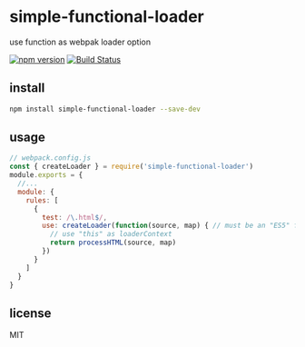 # simple-functional-loader
use function as webpak loader option

[![npm version](https://img.shields.io/npm/v/simple-functional-loader.svg)](https://www.npmjs.com/package/simple-functional-loader)
[![Build Status](https://travis-ci.org/lovetingyuan/simple-functional-loader.svg?branch=master)](https://travis-ci.org/lovetingyuan/simple-functional-loader)

## install
```bash
npm install simple-functional-loader --save-dev
```

## usage
```javascript
// webpack.config.js
const { createLoader } = require('simple-functional-loader')
module.exports = {
  //...
  module: {
    rules: [
      {
        test: /\.html$/,
        use: createLoader(function(source, map) { // must be an "ES5" function!
          // use "this" as loaderContext
          return processHTML(source, map)
        })
      }
    ]
  }
}
```

## license
MIT
